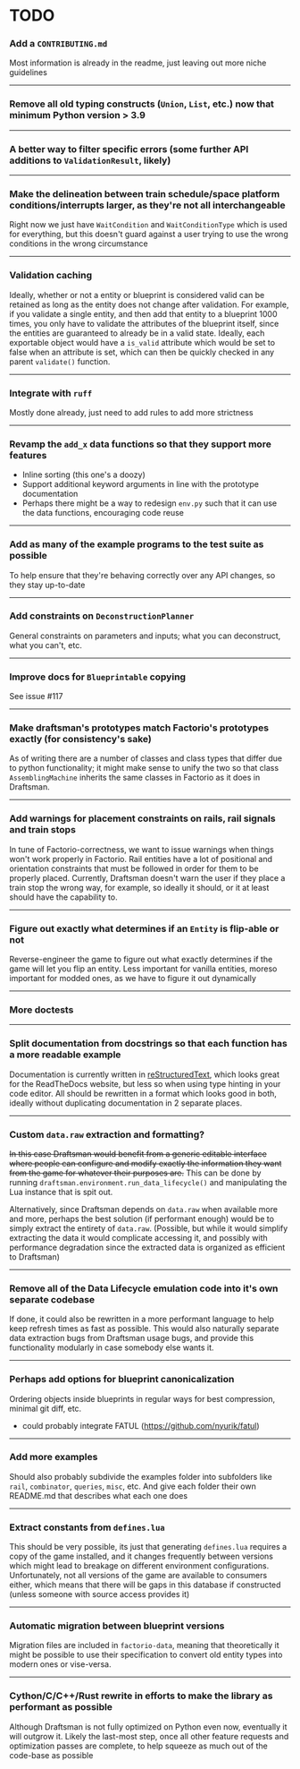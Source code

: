 # TODO

### Add a `CONTRIBUTING.md`
Most information is already in the readme, just leaving out more niche guidelines

---
### Remove all old typing constructs (`Union`, `List`, etc.) now that minimum Python version > 3.9

---
### A better way to filter specific errors (some further API additions to `ValidationResult`, likely)

---
### Make the delineation between train schedule/space platform conditions/interrupts larger, as they're not all interchangeable
Right now we just have `WaitCondition` and `WaitConditionType` which is used for everything, but this doesn't guard against a user trying to use the wrong conditions in the wrong circumstance

---
### Validation caching
Ideally, whether or not a entity or blueprint is considered valid can be retained as long as the entity does not change after validation. For example, if you validate a single entity, and then add that entity to a blueprint 1000 times, you only have to validate the attributes of the blueprint itself, since the entities are guaranteed to already be in a valid state. Ideally, each exportable object would have a `is_valid` attribute which would be set to false when an attribute is set, which can then be quickly checked in any parent `validate()` function.

---
### Integrate with `ruff`
Mostly done already, just need to add rules to add more strictness

---
### Revamp the `add_x` data functions so that they support more features
* Inline sorting (this one's a doozy)
* Support additional keyword arguments in line with the prototype documentation
* Perhaps there might be a way to redesign `env.py` such that it can use the data functions, encouraging code reuse

---
### Add as many of the example programs to the test suite as possible
To help ensure that they're behaving correctly over any API changes, so they stay up-to-date

---
### Add constraints on `DeconstructionPlanner`
General constraints on parameters and inputs; what you can deconstruct, what you can't, etc.

--- 
### Improve docs for `Blueprintable` copying
See issue #117

---
### Make draftsman's prototypes match Factorio's prototypes exactly (for consistency's sake)
As of writing there are a number of classes and class types that differ due to python functionality; it might make sense to unify the two so that class `AssemblingMachine` inherits the same classes in Factorio as it does in Draftsman.

---
### Add warnings for placement constraints on rails, rail signals and train stops
In tune of Factorio-correctness, we want to issue warnings when things won't work properly in Factorio. Rail entities have a lot of positional and orientation constraints that must be followed in order for them to be properly placed. Currently, Draftsman doesn't warn the user if they place a train stop the wrong way, for example, so ideally it should, or it at least should have the capability to.

---
### Figure out exactly what determines if an `Entity` is flip-able or not
Reverse-engineer the game to figure out what exactly determines if the game will let you flip an entity. Less important for vanilla entities, moreso important for modded ones, as we have to figure it out dynamically

---
### More doctests

---
### Split documentation from docstrings so that each function has a more readable example
Documentation is currently written in [reStructuredText](https://docutils.sourceforge.io/rst.html), which looks great for the ReadTheDocs website, but less so when using type hinting in your code editor. All should be rewritten in a format which looks good in both, ideally without duplicating documentation in 2 separate places.

---
### Custom `data.raw` extraction and formatting?
~~In this case Draftsman would benefit from a generic editable interface where people can configure and modify exactly the information they want from the game for whatever their purposes are.~~ This can be done by running `draftsman.environment.run_data_lifecycle()` and manipulating the Lua instance that is spit out.

Alternatively, since Draftsman depends on `data.raw` when available more and more, perhaps the best solution (if performant enough) would be to simply extract the entirety of `data.raw`. (Possible, but while it would simplify extracting the data it would complicate accessing it, and possibly with performance degradation since the extracted data is organized as efficient to Draftsman)


---
### Remove all of the Data Lifecycle emulation code into it's own separate codebase
If done, it could also be rewritten in a more performant language to help keep refresh times as fast as possible. This would also naturally separate data extraction bugs from Draftsman usage bugs, and provide this functionality modularly in case somebody else wants it.

---
### Perhaps add options for blueprint canonicalization
Ordering objects inside blueprints in regular ways for best compression, minimal git diff, etc.
- could probably integrate FATUL (https://github.com/nyurik/fatul)

---
### Add more examples
Should also probably subdivide the examples folder into subfolders like `rail`, `combinator`, `queries`, `misc`, etc.
And give each folder their own README.md that describes what each one does

---
### Extract constants from `defines.lua`
This should be very possible, its just that generating `defines.lua` requires a copy of the game installed, and it changes frequently between versions which might lead to breakage on different environment configurations. Unfortunately, not all versions of the game are available to consumers either, which means that there will be gaps in this database if constructed (unless someone with source access provides it)

---
### Automatic migration between blueprint versions
Migration files are included in `factorio-data`, meaning that theoretically it might be possible to use their specification to convert old entity types into modern ones or vise-versa. 

---
### Cython/C/C++/Rust rewrite in efforts to make the library as performant as possible
Although Draftsman is not fully optimized on Python even now, eventually it will outgrow it. Likely the last-most step, once all other feature requests and optimization passes are complete, to help squeeze as much out of the code-base as possible